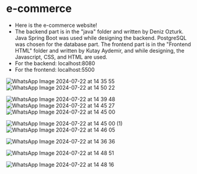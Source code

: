 # e-commerce

- Here is the e-commerce website!
- The backend part is in the "java" folder and written by Deniz Ozturk. Java Spring Boot was used while designing the backend. PostgreSQL was chosen for the database part.
The frontend part is in the "Frontend HTML" folder and written by Kutay Aydemir, and while designing, the Javascript, CSS, and HTML are used.
- For the backend: localhost:8080
- For the frontend: localhost:5500


![WhatsApp Image 2024-07-22 at 14 35 55](https://github.com/user-attachments/assets/10c5b16d-7c49-4c6d-99b4-b9d73bb757d2)
![WhatsApp Image 2024-07-22 at 14 50 22](https://github.com/user-attachments/assets/d37ff43c-ade1-4763-b83c-e530ab067784)


![WhatsApp Image 2024-07-22 at 14 39 48](https://github.com/user-attachments/assets/7b3eb772-e659-4786-bfa6-1e20edc1d5bb)
![WhatsApp Image 2024-07-22 at 14 45 27](https://github.com/user-attachments/assets/a3953003-9e75-4c8d-9627-e802c723a0b4)
![WhatsApp Image 2024-07-22 at 14 45 00](https://github.com/user-attachments/assets/38a92107-99f7-4512-8a3c-1b7ef9d7c6f4)

![WhatsApp Image 2024-07-22 at 14 45 00 (1)](https://github.com/user-attachments/assets/6954d05a-f54a-4ba9-a3ca-9263de4a7979)
![WhatsApp Image 2024-07-22 at 14 46 05](https://github.com/user-attachments/assets/9cc0a10d-0f8c-4e61-89d7-fee5c3c731b6)

![WhatsApp Image 2024-07-22 at 14 36 36](https://github.com/user-attachments/assets/5615a440-1836-4119-8d0a-bd4e0fb3b0c8)

![WhatsApp Image 2024-07-22 at 14 48 51](https://github.com/user-attachments/assets/7d1bba21-9fa6-4625-8eb1-bba3c76c6a1b)

![WhatsApp Image 2024-07-22 at 14 48 16](https://github.com/user-attachments/assets/451c1029-e506-47e6-a33c-dd1062f8b432)


